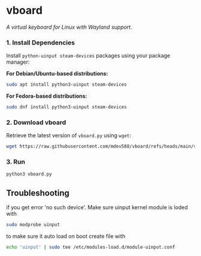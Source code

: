# vboard
*A virtual keyboard for Linux with Wayland support.*


### **1. Install Dependencies**  
Install  `python-uinput steam-devices` packages using your package manager:  

**For Debian/Ubuntu-based distributions:**  
```bash
sudo apt install python3-uinput steam-devices
```

**For Fedora-based distributions:**  
```bash
sudo dnf install python3-uinput steam-devices
```


### **2. Download vboard**  
Retrieve the latest version of `vboard.py` using `wget`:  
```bash
wget https://raw.githubusercontent.com/mdev588/vboard/refs/heads/main/vboard.py
```



### **3. Run**  

```bash
python3 vboard.py
```


## Troubleshooting
if you get error 'no such device'. Make sure uinput kernel module is loded with
```bash
sudo modprobe uinput
```

to make sure it auto load on boot create file with
```bash
echo 'uinput' | sudo tee /etc/modules-load.d/module-uinput.conf
```
